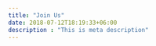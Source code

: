 ```yaml
---
title: "Join Us"
date: 2018-07-12T18:19:33+06:00
description : "This is meta description"
---
```





